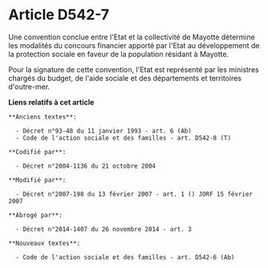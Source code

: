 # Article D542-7

Une convention conclue entre l'Etat et la collectivité de Mayotte détermine les modalités du concours financier apporté par
l'Etat au développement de la protection sociale en faveur de la population résidant à Mayotte.

Pour la signature de cette convention, l'Etat est représenté par les ministres chargés du budget, de l'aide sociale et des
départements et territoires d'outre-mer.

**Liens relatifs à cet article**

	**Anciens textes**:

	  - Décret n°93-48 du 11 janvier 1993 - art. 6 (Ab)
	  - Code de l'action sociale et des familles - art. D542-8 (T)

	**Codifié par**:

	  - Décret n°2004-1136 du 21 octobre 2004

	**Modifié par**:

	  - Décret n°2007-198 du 13 février 2007 - art. 1 () JORF 15 février 2007

	**Abrogé par**:

	  - Décret n°2014-1407 du 26 novembre 2014 - art. 3

	**Nouveaux textes**:

	  - Code de l'action sociale et des familles - art. D542-6 (Ab)
